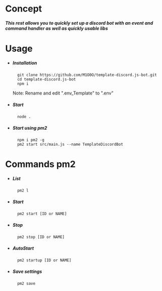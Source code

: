 # Concept
##### This rest allows you to quickly set up a discord bot with an event and command handler as well as quickly usable libs

# Usage
- ##### Installation
		git clone https://github.com/M1O0O/template-discord.js-bot.git
		cd template-discord.js-bot
		npm i
	Note: Rename and edit ".env_Template" to ".env"

- ##### Start
		node .

- ##### Start using pm2
		npm i pm2 -g
		pm2 start src/main.js --name TemplateDiscordBot

# Commands pm2
- ##### List
		pm2 l

- ##### Start
		pm2 start [ID or NAME]

- ##### Stop
		pm2 stop [ID or NAME]

- #####  AutoStart
		pm2 startup [ID or NAME]

- ##### Save settings
		pm2 save